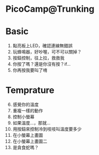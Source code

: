 # PicoCamp@Trunking
# Basic
1. 點亮板上LED，確認連線無錯誤
1. 玩蜂鳴器，好吵喔，可不可以關掉？
3. 按鈕控制，往上拉，救救我
4. 你按了嗎？還是你沒有按？if...
5. 你再按我要叫了唷
# Temprature
6. 感覺你的溫度
7. 重複一樣的動作
8. 控制小螢幕
9. 如果溫度...，那就...
10. 用按鈕來控制冷到吱吱叫溫度要多少
1. 在小螢幕上畫圖
1. 在小螢幕上畫圖二
1. 是貪食蛇嗎？
